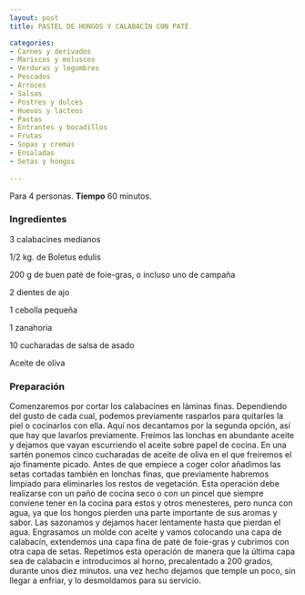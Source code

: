 ```yaml
---
layout: post
title: PASTEL DE HONGOS Y CALABACÍN CON PATÉ

categories:
- Carnes y derivados
- Mariscos y moluscos
- Verduras y legumbres
- Pescados
- Arroces
- Salsas
- Postres y dulces
- Huevos y lacteos
- Pastas
- Entrantes y bocadillos
- Frutas
- Sopas y cremas
- Ensaladas
- Setas y hongos
 
---
```

Para 4 personas.
<b>Tiempo</b> 60 minutos.

<h3>Ingredientes</h3>
3 calabacines medianos

1/2 kg. de Boletus edulis

200 g de buen paté de foie-gras, o incluso uno de campaña

2 dientes de ajo

1 cebolla pequeña

1 zanahoria

10 cucharadas de salsa de asado

Aceite de oliva

<h3>Preparación</h3>
Comenzaremos por cortar los calabacines en láminas finas. Dependiendo del gusto de cada cual, podemos previamente rasparlos para quitarles la piel o cocinarlos con ella. Aquí nos decantamos por la segunda opción, así que hay que lavarlos previamente. Freímos las lonchas en abundante aceite y dejamos que vayan escurriendo el aceite sobre papel de cocina. En una sartén ponemos cinco cucharadas de aceite de oliva en el que freiremos el ajo finamente picado. Antes de que empiece a coger color añadimos las setas cortadas también en lonchas finas, que previamente habremos limpiado para eliminarles los restos de vegetación. Esta operación debe realizarse con un paño de cocina seco o con un pincel que siempre conviene tener en la cocina para estos y otros menesteres, pero nunca con agua, ya que los hongos pierden una parte importante de sus aromas y sabor. Las sazonamos y dejamos hacer lentamente hasta que pierdan el agua. Engrasamos un molde con aceite y vamos colocando una capa de calabacín, extendemos una capa fina de paté de foie-gras y cubrimos con otra capa de setas. Repetimos esta operación de manera que la última capa sea de calabacín e introducimos al horno, precalentado a 200 grados, durante unos diez minutos. una vez hecho dejamos que temple un poco, sin llegar a enfriar, y lo desmoldamos para su servicio.

